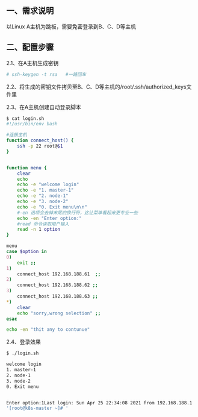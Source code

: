 ## 一、需求说明

以Linux A主机为跳板，需要免密登录到B、C、D等主机



## 二、配置步骤

2.1、在A主机生成密钥

```bash
# ssh-keygen -t rsa   #一路回车
```

2.2、将生成的密钥文件拷贝至B、C、D等主机的/root/.ssh/authorized_keys文件里



2.3、在A主机创建自动登录脚本

```bash
$ cat login.sh 
#!/usr/bin/env bash

#连接主机
function connect_host() {
    ssh -p 22 root@$1
}


function menu {
    clear
    echo
    echo -e "welcome login"
    echo -e "1. master-1"
    echo -e "2. node-1"
    echo -e "3. node-2"
    echo -e "0. Exit menu\n\n"
    #-en 选项会去掉末尾的换行符，这让菜单看起来更专业一些
    echo -en "Enter option:"
    #read 命令读取用户输入
    read -n 1 option
}

menu
case $option in
0)
    exit ;;
1)
    connect_host 192.168.188.61  ;;
2)
    connect_host 192.168.188.62 ;;
3)
    connect_host 192.168.188.63 ;;
*)
    clear
    echo "sorry,wrong selection" ;;
esac

echo -en "thit any to contunue"
```



2.4、登录效果

```bash
$ ./login.sh 

welcome login
1. master-1
2. node-1
3. node-2
0. Exit menu


Enter option:1Last login: Sun Apr 25 22:34:08 2021 from 192.168.188.1
'[root@k8s-master ~]# '

```

